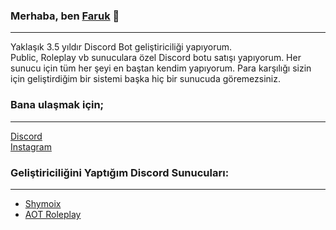 ### Merhaba, ben [Faruk](https://discord.gg/qCdf85YtRB) 👋
---

Yaklaşık 3.5 yıldır Discord Bot geliştiriciliği yapıyorum. 
<br>
Public, Roleplay vb sunuculara özel Discord botu satışı yapıyorum. Her sunucu için tüm her şeyi en baştan kendim yapıyorum. Para karşılığı sizin için geliştirdiğim bir sistemi başka hiç bir sunucuda göremezsiniz.

### Bana ulaşmak için;
---
[Discord](https://discord.gg/qCdf85YtRB)
<br>
[Instagram](https://www.instagram.com/faaruukq)

### Geliştiriciliğini Yaptığım Discord Sunucuları:
---
- [Shymoix](https://discord.gg/qCdf85YtRB)
- [AOT Roleplay](https://discord.gg/PT5kwr5d77)

<!--
**Shymoix/Shymoix** is a ✨ _special_ ✨ repository because its `README.md` (this file) appears on your GitHub profile.

Here are some ideas to get you started:

- 🔭 I’m currently working on ...
- 🌱 I’m currently learning ...
- 👯 I’m looking to collaborate on ...
- 🤔 I’m looking for help with ...
- 💬 Ask me about ...
- 📫 How to reach me: ...
- 😄 Pronouns: ...
- ⚡ Fun fact: ...
-->

